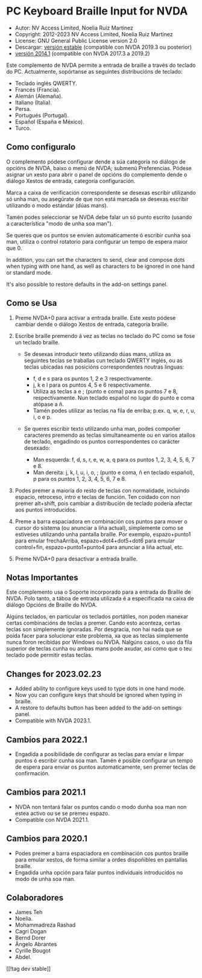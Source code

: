 # PC Keyboard Braille Input for NVDA #

* Autor: NV Access Limited, Noelia Ruiz Martínez
* Copyright: 2012-2023 NV Access Limited, Noelia Ruiz Martínez
* License: GNU General Public License version 2.0
* Descargar: [versión estable][1] (compatible con NVDA 2019.3 ou posterior)
* [versión 2014.1][3] (compatible con NVDA 2017.3 a 2019.2)

Este complemento de NVDA permite a entrada de braille a través do teclado do
PC.  Actualmente, sopórtanse as seguintes distribucións de teclado:

* Teclado inglés QWERTY.
* Francés (Francia).
* Alemán (Alemaña).
* Italiano (Italia).
* Persa.
* Portugués (Portugal).
* Español (España e México).
* Turco.

## Como configuralo

O complemento pódese configurar dende a súa categoría no diálogo de opcións
de NVDA, baixo o menú de NVDA; submenú Preferencias. Pódese asignar un xesto
para abrir o panel de opcións do complemento dende o diálogo Xestos de
entrada, categoría configuración.

Marca a caixa de verificación correspondente se desexas escribir utilizando
só unha man, ou asegúrate de que non está marcada se desexas escribir
utilizando o modo estándar (dúas mans).

Tamén podes seleccionar se NVDA debe falar un só punto escrito (usando a
característica "modo de unha soa man").

Se queres que os puntos se envíen automaticamente ó escribir cunha soa man,
utiliza o control rotatorio para configurar un tempo de espera maior que 0.

In addition, you can set the characters to send, clear and compose dots when
typing with one hand, as well as characters to be ignored in one hand or
standard mode.

It's also possible to restore defaults in the add-on settings panel.

## Como se Usa

1. Preme NVDA+0 para activar a entrada braille. Este xesto pódese cambiar
   dende o diálogo Xestos de entrada, categoría braille.
2. Escribe braille premendo á vez as teclas no teclado do PC como se fose un
   teclado braille.

	* Se desexas introducir texto utilizando dúas mans, utiliza as seguintes
	  teclas se traballas cun teclado QWERTY inglés, ou as teclas ubicadas nas
	  posicións correspondentes noutras linguas:

		* f, d e s para os puntos 1, 2 e 3 respectivamente.
		* j, k e l para os puntos 4, 5 e 6 respectivamente.
		* Utiliza as teclas a e ; (punto e coma) para os puntos 7 e 8,
		  respectivamente. Nun teclado español no lugar do punto e coma atópase a
		  ñ.
		* Tamén podes utilizar as teclas na fila de enriba; p.ex. q, w, e, r, u,
		  i, o e p.

	* Se queres escribir texto utilizando unha man, podes compoñer caracteres
	  premendo as teclas simultaneamente ou en varios atallos de teclado,
	  engadindo os puntos correspondentes co carácter desexado:

		* Man esquerda: f, d, s, r, e, w, a, q para os puntos 1, 2, 3, 4, 5, 6, 7
		  e 8.
		* Man dereita: j, k, l, u, i, o, ; (punto e coma, ñ en teclado español), p
		  para os puntos 1, 2, 3, 4, 5, 6, 7 e 8.

3. Podes premer a maioría do resto de teclas con normalidade, incluíndo
   espacio, retroceso, intro e teclas de función. Ten coidado con non premer
   alt+shift, pois cambiar a distribución de teclado podería afectar aos
   puntos introducidos.
4. Preme a barra espaciadora en combinación cos puntos para mover o cursor
   do sistema (ou anunciar a liña actual), simplemente como se estiveses
   utilizando unha pantalla braille. Por exemplo, espazo+punto1 para emular
   frechaArriba, espazo+dot4+dot5+dot6 para emular control+fin,
   espazo+punto1+punto4 para anunciar a liña actual, etc.
5. Preme NVDA+0 para desactivar a entrada braille.

## Notas Importantes

Este complemento usa o Soporte incorporado para a entrada do Braille de
NVDA.  Polo tanto, a táboa de entrada utilizada é a especificada na caixa de
diálogo Opcións de Braille do NVDA.

Algúns teclados, en particular os teclados portátiles, non poden manexar
certas combinacións de teclas a premer. Cando esto aconteza, certas teclas
son simplemente ignoradas. Por desgracia, non hai nada que se poida facer
para solucionar este problema, xa que as teclas simplemente nunca foron
recibidas por Windows ou NVDA. Nalgúns casos, o uso da fila superior de
teclas cunha ou ambas mans pode axudar, así como que o teu teclado pode
permitir estas teclas.


## Changes for 2023.02.23

* Added ability to configure keys used to type dots in one hand mode.
* Now you can configure keys that should be ignored when typing in braille.
* A restore to defaults button has been added to the add-on settings panel.
* Compatible with NVDA 2023.1.

## Cambios para 2022.1

* Engadida a posibilidade de configurar as teclas para enviar e limpar
  puntos ó escribir cunha soa man. Tamén é posible configurar un tempo de
  espera para enviar os puntos automaticamente, sen premer teclas de
  confirmación.

## Cambios para 2021.1

* NVDA non tentará falar os puntos cando o modo dunha soa man non estea
  activo ou se se premeu espazo.
* Compatible con NVDA 2021.1.

## Cambios para 2020.1

* Podes premer a barra espaciadora en combinación cos puntos braille para
  emular xestos, de forma similar a ordes dispoñibles en pantallas braille.
* Engadida unha opción para falar puntos individuais introducidos no modo de
  unha soa man.

## Colaboradores

* James Teh
* Noelia.
* Mohammadreza Rashad
* Cagri Dogan
* Bernd Dorer
* Ângelo Abrantes
* Cyrille Bougot
* Abdel.

[[!tag dev stable]]

[1]: https://addons.nvda-project.org/files/get.php?file=pcKbBrl

[3]: https://addons.nvda-project.org/files/get.php?file=pckbbrl-o
